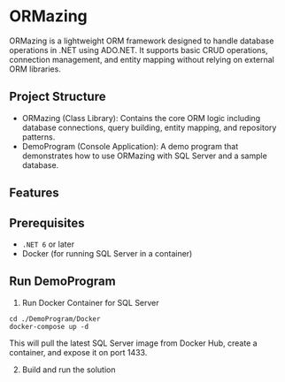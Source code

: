 # ORMazing

ORMazing is a lightweight ORM framework designed to handle database operations in .NET using ADO.NET. It supports basic CRUD operations, connection management, and entity mapping without relying on external ORM libraries.

## Project Structure

- ORMazing (Class Library): Contains the core ORM logic including database connections, query building, entity mapping, and repository patterns.
- DemoProgram (Console Application): A demo program that demonstrates how to use ORMazing with SQL Server and a sample database.

## Features

## Prerequisites

- `.NET 6` or later
- Docker (for running SQL Server in a container)

## Run DemoProgram

1. Run Docker Container for SQL Server

```
cd ./DemoProgram/Docker
docker-compose up -d
```

This will pull the latest SQL Server image from Docker Hub, create a container, and expose it on port 1433.

2. Build and run the solution
